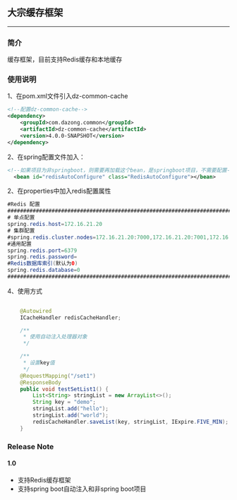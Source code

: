## 大宗缓存框架

---

### 简介
缓存框架，目前支持Redis缓存和本地缓存


### 使用说明
1、在pom.xml文件引入dz-common-cache
```xml
<!--配置dz-common-cache-->
<dependency>
    <groupId>com.dazong.common</groupId>
    <artifactId>dz-common-cache</artifactId>
    <version>4.0.0-SNAPSHOT</version>
</dependency>
```

2、在spring配置文件加入：
```xml
<!--如果项目为非springboot，则需要再加载这个bean，是springboot项目，不需要配置-->
  <bean id="redisAutoConfigure" class="RedisAutoConfigure"></bean>
  ```
  
  
2、在properties中加入redis配置属性
  ```Java
  #Redis 配置
  ############################################################################################
  # 单点配置
  spring.redis.host=172.16.21.20
  # 集群配置
  #spring.redis.cluster.nodes=172.16.21.20:7000,172.16.21.20:7001,172.16.21.20:7002,172.16.21.20:7003,172.16.21.20:7004,172.16.21.20:7005
  #通用配置
  spring.redis.port=6379
  spring.redis.password=
  #Redis数据库索引(默认为0)
  spring.redis.database=0
  ############################################################################################
  ```

4、使用方式
```java
  
    @Autowired
    ICacheHandler redisCacheHandler;

    /**
     * 使用自动注入处理器对象
     */

    /**
     * 设置key值
     */
    @RequestMapping("/set1")
    @ResponseBody
    public void testSetList1() {
        List<String> stringList = new ArrayList<>();
        String key = "demo";
        stringList.add("hello");
        stringList.add("world");
        redisCacheHandler.saveList(key, stringList, IExpire.FIVE_MIN);
    }
```


### Release Note

#### 1.0
- 支持Redis缓存框架
- 支持spring boot自动注入和非spring boot项目